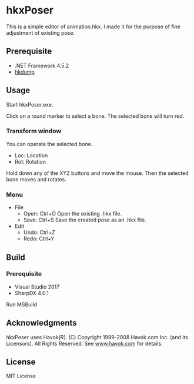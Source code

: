 # hkxPoser
This is a simple editor of animation.hkx. I made it for the purpose of fine adjustment of existing pose.

## Prerequisite
- .NET Framework 4.5.2
- [hkdump](https://github.com/opparco/hkdump)

## Usage
Start hkxPoser.exe.

Click on a round marker to select a bone.
The selected bone will turn red.

### Transform window
You can operate the selected bone.
- Loc: Location
- Rot: Rotation

Hold down any of the XYZ buttons and move the mouse.
Then the selected bone moves and rotates.

### Menu
- File
  - Open: Ctrl+O Open the existing .hkx file.
  - Save: Ctrl+S Save the created pose as an .hkx file.
- Edit
  - Undo: Ctrl+Z
  - Redo: Ctrl+Y

## Build

### Prerequisite
- Visual Studio 2017
- SharpDX 4.0.1

Run MSBuild

## Acknowledgments
hkxPoser uses Havok(R). (C) Copyright 1999-2008 Havok.com Inc. (and its Licensors). All Rights Reserved. See www.havok.com for details.

## License

MIT License
